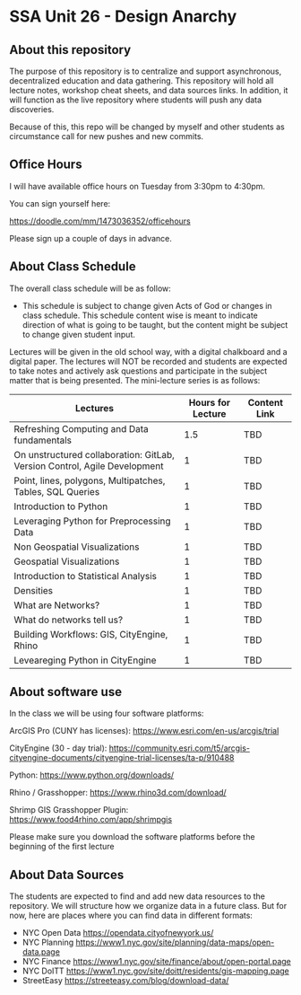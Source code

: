 # SSA Unit 26 - Design Anarchy 

## About this repository
The purpose of this repository is to centralize and support asynchronous, decentralized education and data gathering. This repository will hold all lecture notes, workshop cheat sheets, and data sources links. In addition, it will function as the live repository where students will push any data discoveries.

Because of this, this repo will be changed by myself and other students as circumstance call for new pushes and new commits.

## Office Hours
I will have available office hours on Tuesday from 3:30pm to 4:30pm.

You can sign yourself here:

https://doodle.com/mm/1473036352/officehours

Please sign up a couple of days in advance.

## About Class Schedule

The overall class schedule will be as follow:



* This schedule is subject to change given Acts of God or changes in class schedule. This schedule content wise is meant to indicate direction of what is going to be taught, but the content might be subject to change given student input.

Lectures will be given in the old school way, with a digital chalkboard and a digital paper. The lectures will NOT be recorded and students are expected to take notes and actively ask questions and participate in the subject matter that is being presented. The mini-lecture series is as follows:

| Lectures	| Hours for Lecture |	Content Link |
| --- | --- | --- | 
| Refreshing Computing and Data fundamentals	| 1.5	| TBD |
| On unstructured collaboration: GitLab, Version Control, Agile Development	| 1	| TBD |
| Point, lines, polygons, Multipatches, Tables, SQL Queries |	1	| TBD |
| Introduction to Python	| 1	| TBD |
| Leveraging Python for Preprocessing Data	| 1	| TBD |
| Non Geospatial Visualizations	| 1	| TBD |
| Geospatial Visualizations	| 1	| TBD |
| Introduction to Statistical Analysis | 1 | TBD |
| Densities	| 1	| TBD |
| What are Networks?	| 1	| TBD |
| What do networks tell us? |	1	| TBD |
| Building Workflows: GIS, CityEngine, Rhino |	1	| TBD |
| Leveareging Python in CityEngine	| 1	| TBD |

## About software use

In the class we will be using four software platforms:

ArcGIS Pro (CUNY has licenses): https://www.esri.com/en-us/arcgis/trial

CityEngine (30 - day trial): https://community.esri.com/t5/arcgis-cityengine-documents/cityengine-trial-licenses/ta-p/910488

Python: https://www.python.org/downloads/

Rhino / Grasshopper: https://www.rhino3d.com/download/

Shrimp GIS Grasshopper Plugin: https://www.food4rhino.com/app/shrimpgis

Please make sure you download the software platforms before the beginning of the first lecture

## About Data Sources

The students are expected to find and add new data resources to the repository. We will structure how we organize data in a future class. But for now, here are places where you can find data in different formats:

- NYC Open Data	https://opendata.cityofnewyork.us/
- NYC Planning	https://www1.nyc.gov/site/planning/data-maps/open-data.page
- NYC Finance	https://www1.nyc.gov/site/finance/about/open-portal.page
- NYC DoITT	https://www1.nyc.gov/site/doitt/residents/gis-mapping.page
- StreetEasy	https://streeteasy.com/blog/download-data/
